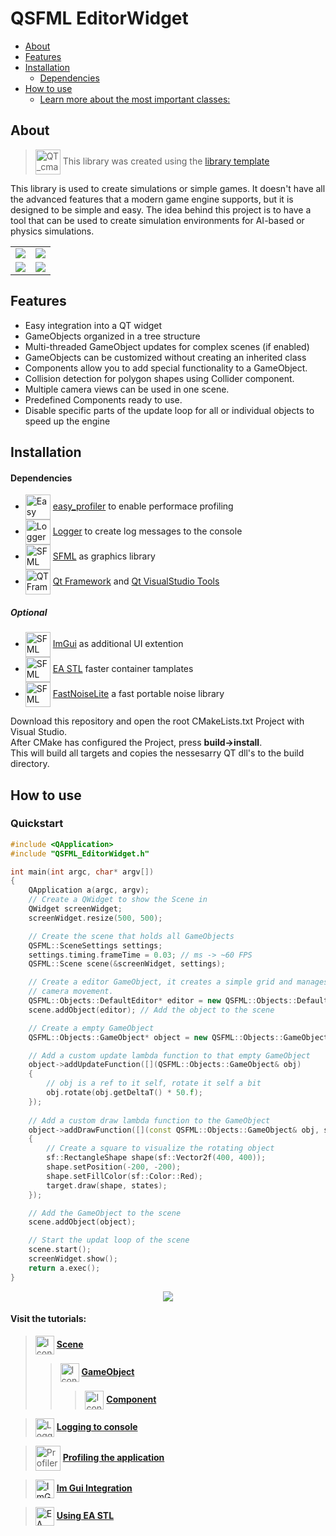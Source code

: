 <!-- omit in toc -->
# QSFML EditorWidget
- [About](#about)
- [Features](#features)
- [Installation](#installation)
    - [Dependencies](#dependencies)
- [How to use](#how-to-use)
    - [Learn more about the most important classes:](#learn-more-about-the-most-important-classes)




## About
> <img src="https://raw.githubusercontent.com/wiki/KROIA/QSFML_EditorWidget/Images/Icons/bookshelf.png" alt="QT_cmake_library_template"  width="40" style="vertical-align:middle;"> This library was created using the [library template](https://github.com/KROIA/QT_cmake_library_template)

This library is used to create simulations or simple games. It doesn't have all the advanced features that a modern game engine supports, but it is designed to be simple and easy. The idea behind this project is to have a tool that can be used to create simulation environments for AI-based or physics simulations.


<table>
<tr>
<td>
<div align="center">
    <img src="https://raw.githubusercontent.com/wiki/KROIA/QSFML_EditorWidget/Images/Gravity.gif" > 
</div>
</td>
<td>
<div align="center">
    <img src="https://raw.githubusercontent.com/wiki/KROIA/QSFML_EditorWidget/Images/Lightsim.gif" > 
</div>
</td>
</tr>
<tr>
<td>
<div align="center">
    <img src="https://raw.githubusercontent.com/wiki/KROIA/QSFML_EditorWidget/Images/Pendulum.gif" > 
</div>
</td>
<td>
<div align="center">
    <img src="https://raw.githubusercontent.com/wiki/KROIA/QSFML_EditorWidget/Images/CollisionExample.gif" > 
</div>
</td>
</tr>
</table>


## Features
* Easy integration into a QT widget
* GameObjects organized in a tree structure
* Multi-threaded GameObject updates for complex scenes (if enabled)
* GameObjects can be customized without creating an inherited class
* Components allow you to add special functionality to a GameObject.
* Collision detection for polygon shapes using Collider component.
* Multiple camera views can be used in one scene.
* Predefined Components ready to use.
* Disable specific parts of the update loop for all or individual objects to speed up the engine


## Installation
#### Dependencies

* <img src="https://raw.githubusercontent.com/wiki/KROIA/QSFML_EditorWidget/Images/Icons/arrows.png" alt="Easy Profiler"  width="40" style="vertical-align:middle;"> [easy_profiler](https://github.com/yse/easy_profiler.git) to enable performace profiling<br>
* <img src="https://raw.githubusercontent.com/wiki/KROIA/QSFML_EditorWidget/Images/Icons/chat.png" alt="Logger"  width="40" style="vertical-align:middle;"> [Logger](https://github.com/KROIA/Logger.git) to create log messages to the console<br>
* <img src="https://raw.githubusercontent.com/wiki/KROIA/QSFML_EditorWidget/Images/Icons/sfml-icon-small.png" alt="SFML"  width="40" style="vertical-align:middle;"> [SFML](https://github.com/SFML/SFML.git) as graphics library<br>
* <img src="https://raw.githubusercontent.com/wiki/KROIA/QSFML_EditorWidget/Images/Icons/QT.png" alt="QT Framework"  width="40" style="vertical-align:middle;"> [Qt Framework](https://www.qt.io/download-dev) and [Qt VisualStudio Tools](https://marketplace.visualstudio.com/items?itemName=TheQtCompany.QtVisualStudioTools2022)<br>

##### Optional
* <a href="https://github.com/ocornut/imgui"><img src="https://raw.githubusercontent.com/wiki/KROIA/QSFML_EditorWidget/Images/Icons/ui-design.png" alt="SFML"  width="40" style="vertical-align:middle;"></a> [ImGui](https://github.com/ocornut/imgui) as additional UI extention<br>
* <a href="https://github.com/electronicarts/EASTL"><img src="https://raw.githubusercontent.com/wiki/KROIA/QSFML_EditorWidget/Images/Icons/ea.png" alt="SFML"  width="40" style="vertical-align:middle;"></a> [EA STL](https://github.com/electronicarts/EASTL) faster container tamplates<br>
* <a href="https://github.com/Auburn/FastNoiseLite"><img src="https://raw.githubusercontent.com/wiki/KROIA/QSFML_EditorWidget/Images/Icons/wurfel.png" alt="SFML"  width="40" style="vertical-align:middle;"></a> [FastNoiseLite](https://github.com/Auburn/FastNoiseLite) a fast portable noise library <br>

Download this repository and open the root CMakeLists.txt Project with Visual Studio.<br>
After CMake has configured the Project, press **build->install**.<br>
This will build all targets and copies the nessesarry QT dll's to the build directory. 

## How to use
### Quickstart
``` C++ 
#include <QApplication>
#include "QSFML_EditorWidget.h"

int main(int argc, char* argv[])
{
    QApplication a(argc, argv);
    // Create a QWidget to show the Scene in
    QWidget screenWidget;
    screenWidget.resize(500, 500);

    // Create the scene that holds all GameObjects
    QSFML::SceneSettings settings;
    settings.timing.frameTime = 0.03; // ms -> ~60 FPS
    QSFML::Scene scene(&screenWidget, settings);	

    // Create a editor GameObject, it creates a simple grid and manages 
    // camera movement.
    QSFML::Objects::DefaultEditor* editor = new QSFML::Objects::DefaultEditor("Editor", sf::Vector2f(1000, 800));
    scene.addObject(editor); // Add the object to the scene

    // Create a empty GameObject
    QSFML::Objects::GameObject* object = new QSFML::Objects::GameObject("MyObject");

    // Add a custom update lambda function to that empty GameObject
    object->addUpdateFunction([](QSFML::Objects::GameObject& obj)
    {
        // obj is a ref to it self, rotate it self a bit
        obj.rotate(obj.getDeltaT() * 50.f);
    });
    
    // Add a custom draw lambda function to the GameObject
    object->addDrawFunction([](const QSFML::Objects::GameObject& obj, sf::RenderTarget& target, sf::RenderStates states)
    {
        // Create a square to visualize the rotating object
        sf::RectangleShape shape(sf::Vector2f(400, 400));
        shape.setPosition(-200, -200);
        shape.setFillColor(sf::Color::Red);
        target.draw(shape, states);
    });

    // Add the GameObject to the scene
    scene.addObject(object);

    // Start the updat loop of the scene
    scene.start();
    screenWidget.show();
    return a.exec();
}
```

<div align="center">
    <img src="https://raw.githubusercontent.com/wiki/KROIA/QSFML_EditorWidget/Images/QuickStart.gif" > 
</div>

#### Visit the tutorials:

> <img src="https://raw.githubusercontent.com/wiki/KROIA/QSFML_EditorWidget/Images/Icons/gears.png" alt="Icon"  width="30" style="vertical-align:middle;"> **[Scene](https://github.com/KROIA/QSFML_EditorWidget/wiki/Scene)**<br>
>> <img src="https://raw.githubusercontent.com/wiki/KROIA/QSFML_EditorWidget/Images/Icons/car.png" alt="Icon"  width="30" style="vertical-align:middle;"> **[GameObject](https://github.com/KROIA/QSFML_EditorWidget/wiki/GameObject)**<br>
>>> <img src="https://raw.githubusercontent.com/wiki/KROIA/QSFML_EditorWidget/Images/Icons/Components.png" alt="Icon"  width="30" style="vertical-align:middle;"> **[Component](https://github.com/KROIA/QSFML_EditorWidget/wiki/Component)**<br>

> <img src="https://raw.githubusercontent.com/wiki/KROIA/QSFML_EditorWidget/Images/Icons/chat.png" alt="Logger"  width="30" style="vertical-align:middle;"> **[Logging to console](https://github.com/KROIA/QSFML_EditorWidget/wiki/Logging)**<br>

> <img src="https://raw.githubusercontent.com/wiki/KROIA/QSFML_EditorWidget/Images/Icons/arrows.png" alt="Profiler"  width="40" style="vertical-align:middle;"> **[Profiling the application](https://github.com/KROIA/QSFML_EditorWidget/wiki/Profiling)**<br>

> <a href="https://github.com/KROIA/QSFML_EditorWidget/wiki/ImGuiIntegration"><img src="https://raw.githubusercontent.com/wiki/KROIA/QSFML_EditorWidget/Images/Icons/ui-design.png" alt="ImGui"  width="30" style="vertical-align:middle;"></a> **[Im Gui Integration](https://github.com/KROIA/QSFML_EditorWidget/wiki/ImGuiIntegration)**<br>

> <a href="https://github.com/KROIA/QSFML_EditorWidget/wiki/Profiling"><img src="https://raw.githubusercontent.com/wiki/KROIA/QSFML_EditorWidget/Images/Icons/ea.png" alt="EA STL"  width="30" style="vertical-align:middle;"></a> **[Using EA STL](https://github.com/KROIA/QSFML_EditorWidget/wiki/eastlIntegration)**<br>

